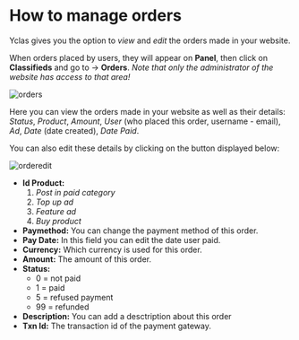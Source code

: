 # How to manage orders

Yclas gives you the option to  _view_  and  _edit_  the orders made in your website.

When orders placed by users, they will appear on  **Panel**, then click on **Classifieds**  and go to ->  **Orders**.  _Note that only the administrator of the website has access to that area!_

![orders](https://raw.githubusercontent.com/yclas/guides/master/images/orders.jpg)



Here you can view the orders made in your website as well as their details:  _Status_,  _Product_,  _Amount_,  _User_  (who placed this order, username - email),  _Ad_,  _Date_  (date created),  _Date Paid_.

You can also edit these details by clicking on the button displayed below:

![orderedit](https://raw.githubusercontent.com/yclas/guides/master/images/order%20edit.jpg)



-   **Id Product:**
    1.  _Post in paid category_
    2.  _Top up ad_
    3.  _Feature ad_
    4.  _Buy product_
-   **Paymethod:**  You can change the payment method of this order.
-   **Pay Date:**  In this field you can edit the date user paid.
-   **Currency:**  Which currency is used for this order.
-   **Amount:**  The amount of this order.
-   **Status:**
    -   0 = not paid
    -   1 = paid
    -   5 = refused payment
    -   99 = refunded
-   **Description:**  You can add a desctription about this order
-   **Txn Id:**  The transaction id of the payment gateway.

